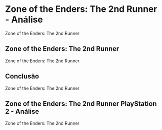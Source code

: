 ---
---

# Zone of the Enders: The 2nd Runner - Análise

Zone of the Enders: The 2nd Runner

## Zone of the Enders: The 2nd Runner

Zone of the Enders: The 2nd Runner

## Conclusão

Zone of the Enders: The 2nd Runner

## Zone of the Enders: The 2nd Runner PlayStation 2 - Análise

Zone of the Enders: The 2nd Runner
